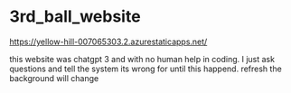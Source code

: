# 3rd_ball_website
https://yellow-hill-007065303.2.azurestaticapps.net/

this website was chatgpt 3 and with no human help in coding. I just ask questions and tell the system its wrong for until this happend.
refresh the background will change
